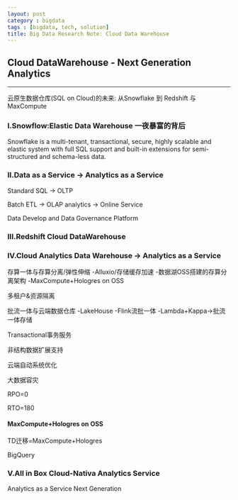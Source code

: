 ```yaml
---
layout: post
category : bigdata
tags : [bigdata, tech, solution]
title: Big Data Research Note: Cloud Data Warehouse
---
```


## Cloud DataWarehouse - Next Generation Analytics
---------------------------------------------------

云原生数据仓库(SQL on Cloud)的未来: 从Snowflake 到 Redshift 与 MaxCompute


### I.Snowflow:Elastic Data Warehouse 一夜暴富的背后

Snowflake is a multi-tenant, transactional, secure, highly scalable and elastic system with full SQL support and built-in extensions for semi-structured and schema-less data.



### II.Data as a Service -> Analytics as a Service

Standard SQL -> OLTP 

Batch ETL -> OLAP analytics -> Online Service

Data Develop and Data Governance Platform

### III.Redshift Cloud DataWarehouse

### IV.Cloud Analytics Data Warehouse -> Analytics as a Service

存算一体与存算分离/弹性伸缩
-Alluxio/存储缓存加速
-数据湖OSS搭建的存算分离架构
-MaxCompute+Hologres on OSS

多租户&资源隔离

批流一体与云端数据仓库
-LakeHouse
-Flink流批一体
-Lambda+Kappa->批流一体存储

Transactional事务服务

非结构数据扩展支持

云端自动系统优化

大数据容灾

RPO=0

RTO=180

#### MaxCompute+Hologres on OSS

TD迁移=MaxCompute+Hologres

BigQuery

### V.All in Box Cloud-Nativa Analytics Service 

Analytics as a Service Next Generation



